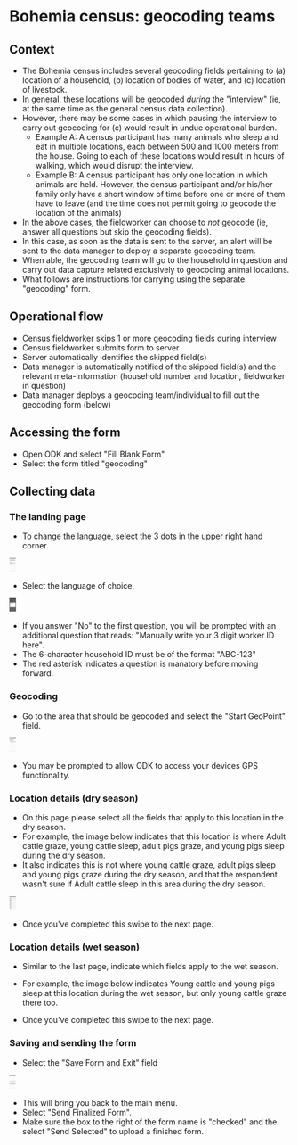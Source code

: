 # Bohemia census: geocoding teams

## Context

- The Bohemia census includes several geocoding fields pertaining to (a) location of a household, (b) location of bodies of water, and (c) location of livestock.  
- In general, these locations will be geocoded _during_ the "interview" (ie, at the same time as the general census data collection).  
- However, there may be some cases in which pausing the interview to carry out geocoding for (c) would result in undue operational burden.  
  - Example A: A census participant has many animals who sleep and eat in multiple locations, each between 500 and 1000 meters from the house. Going to each of these locations would result in hours of walking, which would disrupt the interview.
  - Example B: A census participant has only one location in which animals are held. However, the census participant and/or his/her family only have a short window of time before one or more of them have to leave (and the time does not permit going to geocode the location of the animals)
- In the above cases, the fieldworker can choose to _not_ geocode (ie, answer all questions but skip the geocoding fields).
- In this case, as soon as the data is sent to the server, an alert will be sent to the data manager to deploy a separate geocoding team.
- When able, the geocoding team will go to the household in question and carry out data capture related exclusively to geocoding animal locations.
- What follows are instructions for carrying using the separate "geocoding" form.


## Operational flow

- Census fieldworker skips 1 or more geocoding fields during interview
- Census fieldworker submits form to server
- Server automatically identifies the skipped field(s)
- Data manager is automatically notified of the skipped field(s) and the relevant meta-information (household number and location, fieldworker in question)
- Data manager deploys a geocoding team/individual to fill out the geocoding form (below)

## Accessing the form

- Open ODK and select "Fill Blank Form"
- Select the form titled "geocoding"

## Collecting data

### The landing page

- To change the language, select the 3 dots in the upper right hand corner.

<img src="img/first_page_swahili.jpg" height="24">


- Select the language of choice.

<img src="img/language.jpg" height="24">


- If you answer "No" to the first question, you will be prompted with an additional question that reads: "Manually write your 3 digit worker ID here".
- The 6-character household ID must be of the format "ABC-123"
- The red asterisk indicates a question is manatory before moving forward.

### Geocoding

- Go to the area that should be geocoded and select the "Start GeoPoint" field.

<img src="img/geo.jpg" height="24">


- You may be prompted to allow ODK to access your devices GPS functionality.

### Location details (dry season)

- On this page please select all the fields that apply to this location in the dry season.
- For example, the image below indicates that this location is where Adult cattle graze, young cattle sleep, adult pigs graze, and young pigs sleep during the dry season.
 - It also indicates this is not where young cattle graze, adult pigs sleep and young pigs graze during the dry season, and that the respondent wasn't sure if Adult cattle sleep in this area during the dry season.

 <img src="img/dry_season.jpg" height="24">


- Once you've completed this swipe to the next page.


### Location details (wet season)

- Similar to the last page, indicate which fields apply to the wet season.
- For example, the image below indicates Young cattle and young pigs sleep at this location during the wet season, but only young cattle graze there too.

- Once you've completed this swipe to the next page.



### Saving and sending the form

- Select the "Save Form and Exit" field

 <img src="img/save.jpg" height="24">


- This will bring you back to the main menu.
- Select "Send Finalized Form".
- Make sure the box to the right of the form name is "checked" and the select "Send Selected" to upload a finished form.
